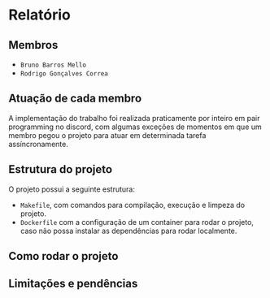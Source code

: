 # Relatório

## Membros

- `Bruno Barros Mello`
- `Rodrigo Gonçalves Correa`


## Atuação de cada membro

A implementação do trabalho foi realizada praticamente por inteiro em pair programming no discord, com algumas exceções de momentos em que um membro pegou o projeto para atuar em determinada tarefa assíncronamente.

## Estrutura do projeto

O projeto possui a seguinte estrutura:

- `Makefile`, com comandos para compilação, execução e limpeza do projeto.
- `Dockerfile` com a configuração de um container para rodar o projeto, caso não possa instalar as dependências para rodar localmente.

## Como rodar o projeto

## Limitações e pendências

